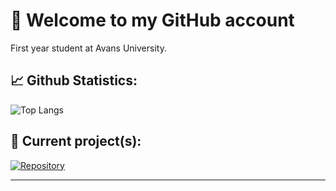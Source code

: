 # 👋 Welcome to my GitHub account

First year student at Avans University.

## 📈 Github Statistics:
![Top Langs](https://github-readme-stats.vercel.app/api/top-langs/?username=Perunaz&layout=compact&theme=vision-friendly-dark)

## 👷 Current project(s):

[![Repository](https://github-readme-stats.vercel.app/api/pin/?username=Perunaz&repo=opdracht1programmeren4&layout=compact&theme=vision-friendly-dark)](https://github.com/Perunaz/opdracht1programmeren4.git)

---
